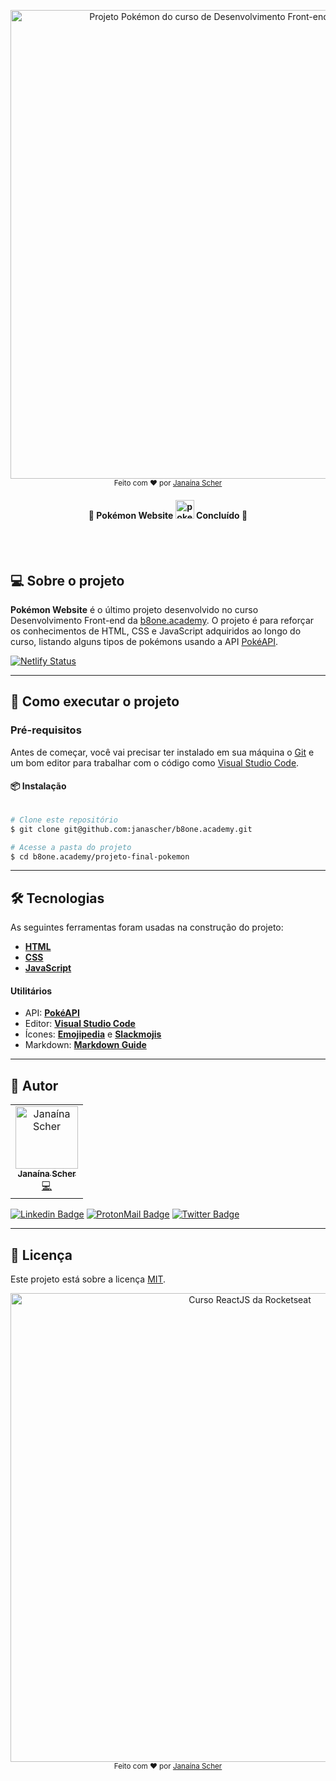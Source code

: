 <p align="center">
<a href="https://pokemon-b8one-academy.netlify.app/" target="_blank">
	<img alt="Projeto Pokémon do curso de Desenvolvimento Front-end da b8one.academy" title="Projeto Pokémon da b8one.academy" src="https://user-images.githubusercontent.com/79182711/151833275-6aeb5611-96f4-4c4d-bb0c-1a3274af5bcf.PNG" width="750">
</a>    
    <br>
    <sub> Feito com ❤️ por <a href="https://github.com/janascher">Janaína Scher</a></sub>
</p>

<h4 align="center"> 
	🚧  Pokémon Website
<img alt="pokemon balls pokemon" title="pokemon balls pokemon" loading="lazy" src="https://emojis.slackmojis.com/emojis/images/1643516230/22573/pokemon_balls.gif?1643516230" width="30"> Concluído  🚧
</h4>
<br></br>

## 💻 Sobre o projeto

**Pokémon Website** é o último projeto desenvolvido no curso Desenvolvimento Front-end da [b8one.academy](https://www.b8one.academy/).
O projeto é para reforçar os conhecimentos de HTML, CSS e JavaScript adquiridos ao longo do curso, listando alguns tipos de pokémons usando a API [PokéAPI](https://pokeapi.co/).

[![Netlify Status](https://api.netlify.com/api/v1/badges/99639af0-0b7a-437d-99b0-d5d78d2175a0/deploy-status)](https://pokemon-b8one-academy.netlify.app/)

---
## 🚀 Como executar o projeto

### Pré-requisitos

Antes de começar, você vai precisar ter instalado em sua máquina o
[Git](https://git-scm.com) e um bom editor para trabalhar com o código como [Visual Studio Code](https://code.visualstudio.com/).

#### 📦 Instalação

```bash

# Clone este repositório
$ git clone git@github.com:janascher/b8one.academy.git

# Acesse a pasta do projeto
$ cd b8one.academy/projeto-final-pokemon

```

---
## 🛠 Tecnologias

As seguintes ferramentas foram usadas na construção do projeto:

- **[HTML](https://developer.mozilla.org/pt-BR/docs/Web/HTML)**
- **[CSS](https://developer.mozilla.org/pt-BR/docs/Web/CSS)**
- **[JavaScript](https://www.javascript.com/)**

#### **Utilitários**

- API: **[PokéAPI](https://pokeapi.co/)**
- Editor: **[Visual Studio Code](https://code.visualstudio.com/)**
- Ícones: **[Emojipedia](https://emojipedia.org/)** e **[Slackmojis](https://slackmojis.com/)**
- Markdown: **[Markdown Guide](https://www.markdownguide.org/)**

---

## 🦸 Autor

<table>
	<tr>
		<td align="center">
			<a href="https://github.com/janascher">
				<img src="https://avatars.githubusercontent.com/u/79182711?v=4" width="100px;" alt="Janaína Scher"/>
				<br />
				<sub>
					<b>Janaína Scher</b>
				</sub>
			</a>
			<br />
			<a href="https://github.com/janascher/01-github-explorer/commits?author=janascher" title="Code">💻</a>
		</td>
	</tr>
</table>

[![Linkedin Badge](https://img.shields.io/badge/LinkedIn-0077B5?style=for-the-badge&logo=linkedin&logoColor=white)](https://www.linkedin.com/in/janainascher/) 
[![ProtonMail Badge](https://img.shields.io/badge/ProtonMail-8B89CC?style=for-the-badge&logo=protonmail&logoColor=white)](mailto:janainascher@protonmail.com)
[![Twitter Badge](https://img.shields.io/badge/Twitter-1DA1F2?style=for-the-badge&logo=twitter&logoColor=white)](https://twitter.com/janascher)

---

## 📝 Licença

Este projeto está sobre a licença [MIT](./LICENSE).<p align="center">
    <img alt="Curso ReactJS da Rocketseat" title="#CursoReactJSdaRocketseat" src="https://user-images.githubusercontent.com/79182711/148577891-14bd8e74-6644-4373-bc00-2890051789fb.PNG" width="750">
    <br>
    <sub> Feito com ❤️ por <a href="https://github.com/janascher">Janaína Scher</a></sub>
</p>